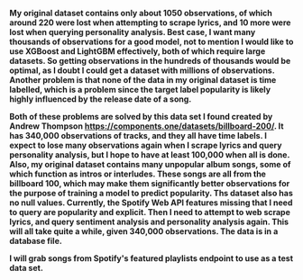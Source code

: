 **My original dataset contains only about 1050 observations, of which around 220 were lost when attempting to scrape lyrics, and 10 more were lost when querying personality analysis. Best case, I want many thousands of observations for a good model, not to mention I would like to use XGBoost and LightGBM effectively, both of which require large datasets. So getting observations in the hundreds of thousands would be optimal, as I doubt I could get a dataset with millions of observations. Another problem is that none of the data in my original dataset is time labelled, which is a problem since the target label popularity is likely highly influenced by the release date of a song.**

**Both of these problems are solved by this data set I found created by Andrew Thompson https://components.one/datasets/billboard-200/. It has 340,000 observations of tracks, and they all have time labels. I expect to lose many observations again when I scrape lyrics and query personality analysis, but I hope to have at least 100,000 when all is done. Also, my original dataset contains many unpopular album songs, some of which function as intros or interludes. These songs are all from the billboard 100, which may make them significantly better observations for the purpose of training a model to predict popularity. Ths dataset also has no null values. Currently, the Spotify Web API features missing that I need to query are popularity and explicit. Then I need to attempt to web scrape lyrics, and query sentiment analysis and personality analysis again. This will all take quite a while, given 340,000 observations. The data is in a database file.**

**I will grab songs from Spotify's featured playlists endpoint to use as a test data set.**
